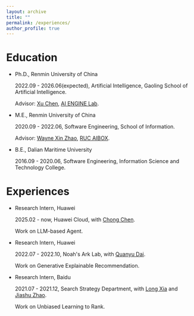```yaml
---
layout: archive
title: ""
permalink: /experiences/
author_profile: true
---
```



# Education
- Ph.D., Renmin University of China

  2022.09 - 2026.06(expected), Artificial Intelligence, Gaoling School of Artificial Intelligence.

  Advisor: [Xu Chen](http://xu-chen.com/), [AI ENGINE Lab](https://www.ai-engine-lab.com/).

- M.E., Renmin University of China

  2020.09 - 2022.06, Software Engineering, School of Information.

  Advisor: [Wayne Xin Zhao](http://playbigdata.ruc.edu.cn/batmanfly/), [RUC AIBOX](http://aibox.ruc.edu.cn/).

- B.E., Dalian Maritime University

  2016.09 - 2020.06, Software Engineering, Information Science and Technology College.

# Experiences
- Research Intern, Huawei

  2025.02 - now, Huawei Cloud, with [Chong Chen](https://chenchongthu.github.io/).

  Work on LLM-based Agent.
  
- Research Intern, Huawei

  2022.07 - 2022.10, Noah's Ark Lab, with [Quanyu Dai](https://scholar.google.com/citations?user=Q1GGOPoAAAAJ&hl=zh-CN&oi=ao).

  Work on Generative Explainable Recommendation. 

- Research Intern, Baidu

  2021.07 - 2021.12, Search Strategy Department, with [Long Xia](https://scholar.google.com/citations?user=NRwerBAAAAAJ&hl=zh-CN&oi=ao) and [Jiashu Zhao](https://scholar.google.com/citations?user=9vsMVz8AAAAJ&hl=zh-CN&oi=ao).

  Work on Unbiased Learning to Rank.

